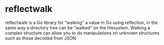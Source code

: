 # reflectwalk

reflectwalk is a Go library for "walking" a value in Go using reflection, in the
same way a directory tree can be "walked" on the filesystem. Walking a complex
structure can allow you to do manipulations on unknown structures such as those
decoded from JSON.
